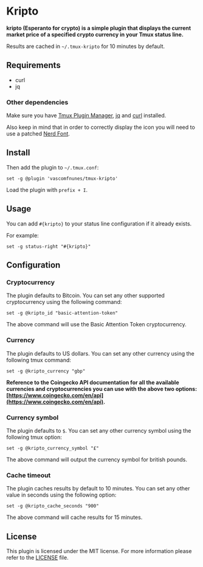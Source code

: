 # Kripto

**kripto (Esperanto for crypto) is a simple plugin that displays the current market price of a specified crypto
currency in your Tmux status line.**

Results are cached in `~/.tmux-kripto` for 10 minutes by default.

## Requirements

- curl
- jq

### Other dependencies

Make sure you have [Tmux Plugin Manager](https://github.com/tmux-plugins/tpm),
[jq](https://stedolan.github.io/jq/download/) and [curl](https://curl.se/) installed.

Also keep in mind that in order to correctly display the
icon you will need to use a patched [Nerd Font](https://www.nerdfonts.com/).

## Install

Then add the plugin to `~/.tmux.conf`:

```tmux
set -g @plugin 'vascomfnunes/tmux-kripto'
```

Load the plugin with `prefix + I`.

## Usage

You can add `#{kripto}` to your status line configuration if it already exists.

For example:

```tmux
set -g status-right "#{kripto}"
```

## Configuration

### Cryptocurrency

The plugin defaults to Bitcoin. You can set any other supported cryptocurrency using the following
command:

```
set -g @kripto_id "basic-attention-token"
```

The above command will use the Basic Attention Token cryptocurrency.

### Currency

The plugin defaults to US dollars. You can set any other currency using the following
tmux command:

```
set -g @kripto_currency "gbp"
```

**Reference to the Coingecko API
documentation for all the available currencies and cryptocurrencies you can use with the above two options:
[https://www.coingecko.com/en/api](https://www.coingecko.com/en/api).**

### Currency symbol

The plugin defaults to `$`. You can set any other currency symbol using the following
tmux option:

```
set -g @kripto_currency_symbol "£"
```

The above command will output the currency symbol for british pounds.

### Cache timeout

The plugin caches results by default to 10 minutes. You can set any other value in seconds using the following
option:

```
set -g @kripto_cache_seconds "900"
```

The above command will cache results for 15 minutes.

## License

This plugin is licensed under the MIT license. For more information please refer
to the [LICENSE](https://github.com/vascomfnunes/tmux-clima/LICENSE) file.
